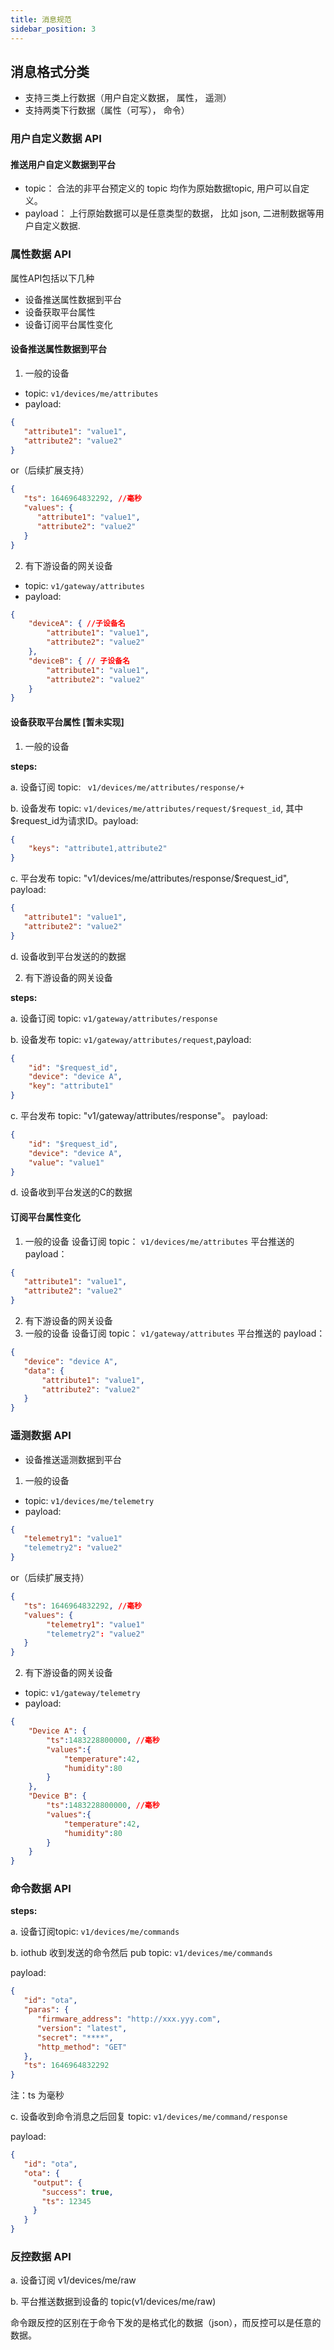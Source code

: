 ```yaml
---
title: 消息规范
sidebar_position: 3
---
```


## 消息格式分类
- 支持三类上行数据（用户自定义数据， 属性， 遥测）
- 支持两类下行数据（属性（可写）， 命令）

### 用户自定义数据 API
#### 推送用户自定义数据到平台
- topic： 合法的非平台预定义的 topic 均作为原始数据topic, 用户可以自定义。
- payload： 上行原始数据可以是任意类型的数据， 比如 json, 二进制数据等用户自定义数据.


### 属性数据 API
属性API包括以下几种
- 设备推送属性数据到平台
- 设备获取平台属性
- 设备订阅平台属性变化

#### 设备推送属性数据到平台
1. 一般的设备
- topic: `v1/devices/me/attributes`
- payload:
```json
{
   "attribute1": "value1",
   "attribute2": "value2"
}
```
 or（后续扩展支持）
```json
{
   "ts": 1646964832292, //毫秒
   "values": {
      "attribute1": "value1",
      "attribute2": "value2"
   }
}
```
2. 有下游设备的网关设备
- topic: `v1/gateway/attributes`
- payload:

```json
{
    "deviceA": { //子设备名
        "attribute1": "value1",
        "attribute2": "value2"
    },
    "deviceB": { // 子设备名
        "attribute1": "value1",
        "attribute2": "value2"
    }
}
```

#### 设备获取平台属性 [暂未实现]
1. 一般的设备

**steps:**

a. 设备订阅 topic: ` v1/devices/me/attributes/response/+`

b. 设备发布 topic: `v1/devices/me/attributes/request/$request_id`, 其中$request_id为请求ID。payload:
```json
{
    "keys": "attribute1,attribute2"
}
```
c. 平台发布 topic: "v1/devices/me/attributes/response/$request_id", payload:
```json
{
   "attribute1": "value1",
   "attribute2": "value2"
}
```
d. 设备收到平台发送的的数据

2. 有下游设备的网关设备

**steps:**

a. 设备订阅 topic: `v1/gateway/attributes/response`

b. 设备发布 topic: `v1/gateway/attributes/request`,payload:
```json
{
    "id": "$request_id",
    "device": "device A",
    "key": "attribute1"
}
```
c. 平台发布 topic: "v1/gateway/attributes/response"。 payload:
```json
{
    "id": "$request_id",
    "device": "device A",
    "value": "value1"
}
```
d. 设备收到平台发送的C的数据

#### 订阅平台属性变化
1. 一般的设备
设备订阅 topic： `v1/devices/me/attributes`
平台推送的 payload：
```json
{
   "attribute1": "value1",
   "attribute2": "value2"
}
```

2. 有下游设备的网关设备
1. 一般的设备
设备订阅 topic： `v1/gateway/attributes`
平台推送的 payload：
```json
{
   "device": "device A",
   "data": {
       "attribute1": "value1",
       "attribute2": "value2"
   }
}
```

### 遥测数据 API
- 设备推送遥测数据到平台
1. 一般的设备
- topic: `v1/devices/me/telemetry`
- payload:
```json
{
   "telemetry1": "value1"
   "telemetry2": "value2"
}
```

 or（后续扩展支持）
```json
{
   "ts": 1646964832292, //毫秒
   "values": {
        "telemetry1": "value1"
        "telemetry2": "value2"
   }
}
```

2. 有下游设备的网关设备
- topic: `v1/gateway/telemetry`
- payload:
```json
{
    "Device A": {
        "ts":1483228800000, //毫秒
        "values":{
            "temperature":42,
            "humidity":80
        }
    },
    "Device B": {
        "ts":1483228800000, //毫秒
        "values":{
            "temperature":42,
            "humidity":80
        }
    }
}
```

### 命令数据 API

**steps:**

a. 设备订阅topic: `v1/devices/me/commands`

b. iothub 收到发送的命令然后 pub topic: `v1/devices/me/commands`

payload:
```json
{
   "id": "ota",
   "paras": {
      "firmware_address": "http://xxx.yyy.com",
      "version": "latest",
      "secret": "****",
      "http_method": "GET"
   },
   "ts": 1646964832292
}
```
注：ts 为毫秒

c. 设备收到命令消息之后回复 topic: `v1/devices/me/command/response`

payload:
```json
{
   "id": "ota",
   "ota": {
     "output": {
       "success": true,
       "ts": 12345
     }
   }
}
```

### 反控数据 API
a. 设备订阅 v1/devices/me/raw

b. 平台推送数据到设备的 topic(v1/devices/me/raw)

命令跟反控的区别在于命令下发的是格式化的数据（json），而反控可以是任意的数据。